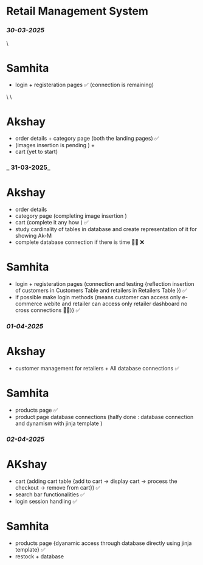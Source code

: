 ﻿# Retail Management System 

### _**30-03-2025**_
\ 
# Samhita 

* login + registeration pages ✅ (connection is remaining)

\ \

# Akshay

* order details + category page (both the landing pages) ✅ 
* (images insertion is pending ) + 
* cart (yet to start)

### _ **31-03-2025**_

# Akshay 
     
* order details 
* category page (completing image insertion )  
* cart (complete it any how ) ✅
* study cardinality of tables in database and create representation of it for showing Ak-M
* complete database connection if there is time 😶‍🌫️ ❌

# Samhita 

* login + registeration pages (connection and testing {reflection insertion of customers in Customers Table and retailers in Retailers Table }) ✅
* if possible make login methods (means customer can access only e-commerce webite and retailer can access only retailer dashboard no cross connections 🫡🙈)} ✅

### _**01-04-2025**_

# Akshay 

* customer management for retailers + All database connections ✅

# Samhita 

* products page ✅
* product page database connections (halfy done : database connection and dynamism with jinja template ) 

### _**02-04-2025**_

# AKshay

* cart (adding cart table {add to cart -> display cart -> process the checkout -> remove from cart}) ✅
* search bar functionalities ✅
* login session handling ✅

# Samhita 

* products page {dyanamic access through database directly using jinja template} ✅
* restock + database 

